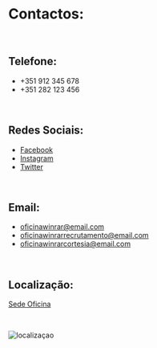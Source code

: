 # Contactos:

<br />

## Telefone:
+ +351 912 345 678
+ +351 282 123 456

<br />

## Redes Sociais:
+ [Facebook](https://www.facebook.com/)
+ [Instagram](https://www.instagram.com/)
+ [Twitter](https://twitter.com) 

<br />

## Email:
+ oficinawinrar@email.com
+ oficinawinrarrecrutamento@email.com
+ oficinawinrarcortesia@email.com

<br />

## Localização:
  
[Sede Oficina](https://www.google.com/search?q=37.011698987033604%2C+-7.921883972344417&rlz=1C1ONGR_pt-PTPT1017PT1017&oq=37.011698987033604%2C+-7.921883972344417&gs_lcrp=EgZjaHJvbWUqBggAEEUYOzIGCAAQRRg70gEHMTkxajBqNKgCALACAA&sourceid=chrome&ie=UTF-8)

<br />

![localizaçao](https://cdn.discordapp.com/attachments/1049372613945851975/1188091545472221224/1.png?ex=6599437a&is=6586ce7a&hm=149c0fc86afd1c1c75f88ba2b82339ab439be2b5deca45ddc116081717a35f4a&)

